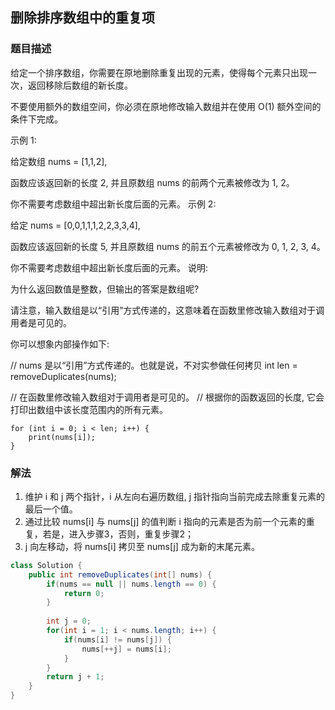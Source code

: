 ## 删除排序数组中的重复项
### 题目描述

给定一个排序数组，你需要在原地删除重复出现的元素，使得每个元素只出现一次，返回移除后数组的新长度。

不要使用额外的数组空间，你必须在原地修改输入数组并在使用 O(1) 额外空间的条件下完成。

示例 1:

给定数组 nums = [1,1,2], 

函数应该返回新的长度 2, 并且原数组 nums 的前两个元素被修改为 1, 2。 

你不需要考虑数组中超出新长度后面的元素。
示例 2:

给定 nums = [0,0,1,1,1,2,2,3,3,4],

函数应该返回新的长度 5, 并且原数组 nums 的前五个元素被修改为 0, 1, 2, 3, 4。

你不需要考虑数组中超出新长度后面的元素。
说明:

为什么返回数值是整数，但输出的答案是数组呢?

请注意，输入数组是以“引用”方式传递的，这意味着在函数里修改输入数组对于调用者是可见的。

你可以想象内部操作如下:

// nums 是以“引用”方式传递的。也就是说，不对实参做任何拷贝
int len = removeDuplicates(nums);

// 在函数里修改输入数组对于调用者是可见的。
// 根据你的函数返回的长度, 它会打印出数组中该长度范围内的所有元素。
```
for (int i = 0; i < len; i++) {
    print(nums[i]);
}
```

### 解法
1. 维护 i 和 j 两个指针，i 从左向右遍历数组, j 指针指向当前完成去除重复元素的最后一个值。
2. 通过比较 nums[i] 与 nums[j] 的值判断 i 指向的元素是否为前一个元素的重复，若是，进入步骤3，否则，重复步骤2；
3. j 向左移动，将 nums[i] 拷贝至 nums[j] 成为新的末尾元素。

```java
class Solution {
    public int removeDuplicates(int[] nums) {
        if(nums == null || nums.length == 0) {
            return 0;
        }
        
        int j = 0;
        for(int i = 1; i < nums.length; i++) {
            if(nums[i] != nums[j]) { 
                nums[++j] = nums[i];
            }
        }
        return j + 1;
    }
}
```